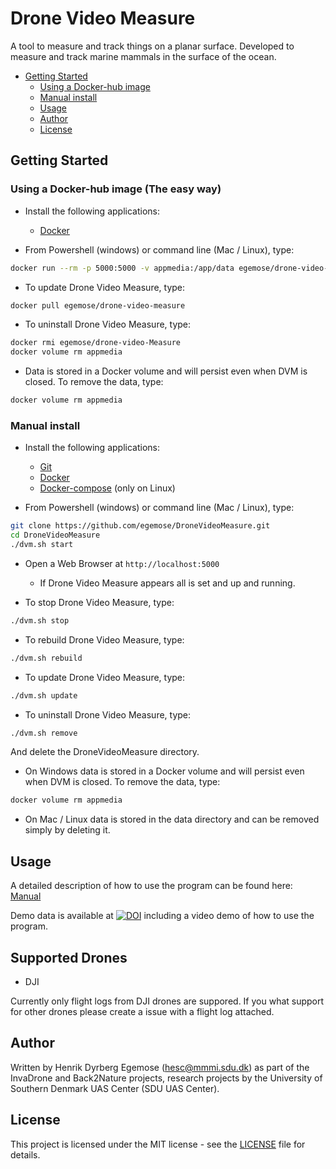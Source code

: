 # Drone Video Measure

A tool to measure and track things on a planar surface.
Developed to measure and track marine mammals in the surface of the ocean.

* [Getting Started](#getting-started)
  - [Using a Docker-hub image](#using-a-docker-hub-image-the-easy-way)
  - [Manual install](#manual-install)
  - [Usage](#usage)
  - [Author](#author)
  - [License](#license)

## Getting Started

### Using a Docker-hub image (The easy way)

* Install the following applications:
  - [Docker](https://www.docker.com/)

* From Powershell (windows) or command line (Mac / Linux), type:
```bash
docker run --rm -p 5000:5000 -v appmedia:/app/data egemose/drone-video-measure
```

* To update Drone Video Measure, type:
```bash
docker pull egemose/drone-video-measure
```

* To uninstall Drone Video Measure, type:
```bash
docker rmi egemose/drone-video-Measure
docker volume rm appmedia
```

* Data is stored in a Docker volume and will persist even when DVM is closed. To remove the data, type:
```bash
docker volume rm appmedia
```

### Manual install

* Install the following applications:
  - [Git](https://git-scm.com/downloads)
  - [Docker](https://www.docker.com/)
  - [Docker-compose](https://docs.docker.com/compose/install/) (only on Linux)

* From Powershell (windows) or command line (Mac / Linux), type:
```bash
git clone https://github.com/egemose/DroneVideoMeasure.git
cd DroneVideoMeasure
./dvm.sh start
```

* Open a Web Browser at `http://localhost:5000`
  - If Drone Video Measure appears all is set and up and running.

* To stop Drone Video Measure, type:
```bash
./dvm.sh stop
```

* To rebuild Drone Video Measure, type:
```bash
./dvm.sh rebuild
```

* To update Drone Video Measure, type:
```bash
./dvm.sh update
```

* To uninstall Drone Video Measure, type:
```bash
./dvm.sh remove
```
And delete the DroneVideoMeasure directory.

* On Windows data is stored in a Docker volume and will persist even when DVM is closed. To remove the data, type:
```bash
docker volume rm appmedia
```

* On Mac / Linux data is stored in the data directory and can be removed simply by deleting it.

## Usage

A detailed description of how to use the program can be found here: [Manual](manual/manual.md)

Demo data is available at [![DOI](https://zenodo.org/badge/DOI/10.5281/zenodo.3604005.svg)](https://doi.org/10.5281/zenodo.3604005) including a video demo of how to use the program.

## Supported Drones

* DJI

Currently only flight logs from DJI drones are suppored. If you what support for other drones please create a issue with a flight log attached.

## Author

Written by Henrik Dyrberg Egemose (hesc@mmmi.sdu.dk) as part of the InvaDrone and Back2Nature projects, research projects by the University of Southern Denmark UAS Center (SDU UAS Center).

## License

This project is licensed under the MIT license - see the [LICENSE](LICENSE) file for details.
